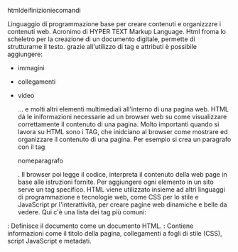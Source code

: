 htmldeifinizioniecomandi
 
Linguaggio di programmazione base per creare contenuti e organizzzre i contenuti web.
Acronimo di HYPER TEXT Markup Language.
Html froma lo scheletro per la creazione di un documento digitale, permette di strutturarne il testo.
grazie all'utilizzo di tag e attributi è possibile aggiungere:
- immagini
- collegamenti
- video

  ... e molti altri elementi multimediali all'interno di una pagina web. 
  HTML dà le iniformazioni necessarie ad un browser web su come visualizzare correttamente il contenuto di una pagina.
  Molto importanti quando si lavora su HTML sono i TAG, che inidciano al browser come mostrare ed organizzare il contenuto di una pagina. 
  Per esempio si crea un paragrafo con il tag <p>nomeparagrafo</p>. Il browser poi legge il codice, interpreta il contenuto della web page in base alle istruzioni fornite.
 Per aggiungere ogni elemento in un sito serve un tag specifico.
 HTML viene utilizzato insieme ad altri linguaggi di programmazione  e tecnologie web, come CSS per lo stile e JavaScript pr l'interattività, per creare pagine web dinamiche e belle da vedere.
 Qui c'è una lista dei tag più comuni:

 <html>: Definisce il documento come un documento HTML.
 <head>: Contiene informazioni come il titolo della pagina, collegamenti a fogli di stile (CSS), script JavaScript e metadati.
 <title>: Specifica il titolo della pagina web che appare nella barra del titolo del browser.
 <body>: Contiene tutto il contenuto visibile della pagina web, come testo, immagini, video, ecc.
 <h1>, <h2>, <h3>, <h4>, <h5>, <h6>: Definiscono i titoli di diversi livelli di importanza (dall'header più grande, h1, al più piccolo, h6).
 <p>: Definisce un paragrafo di testo.
 <a>: Crea un collegamento ipertestuale ad un'altra pagina web o risorsa.
 <img>: Incorpora un'immagine nella pagina web.
 <ul>: Definisce una lista non ordinata.
 <ol>: Definisce una lista ordinata.
 <li>: Definisce un elemento di lista, da utilizzare all'interno di <ul> o <ol>.
 <div>: Definisce una divisione o una sezione in una pagina web, spesso utilizzata per raggruppare e stilizzare elementi.
 <span>: Simile a <div>, ma utilizzato per stilizzare piccoli pezzi di testo o contenuto.
 <table>: Definisce una tabella.
 <tr>: Definisce una riga all'interno di una tabella.
 <td>: Definisce una cella all'interno di una tabella.git 
